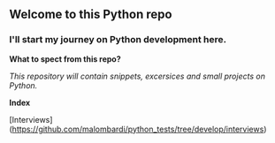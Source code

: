 ## Welcome to this Python repo

### I'll start my journey on Python development here.

**What to spect from this repo?**

*This repository will contain snippets, excersices and small projects on Python.*

**Index**

[Interviews] (https://github.com/malombardi/python_tests/tree/develop/interviews)